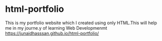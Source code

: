 # html-portfolio
This is my portfolio website which I created using only HTML.This will help me in my journe.y of learning Web Developmenmt
https://junaidhasssan.github.io/html-portfolio/
